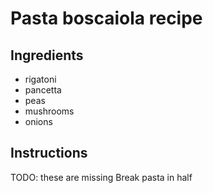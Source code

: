 # Pasta boscaiola recipe


## Ingredients

- rigatoni
- pancetta
- peas
- mushrooms
- onions


## Instructions

TODO: these are missing
Break pasta in half
